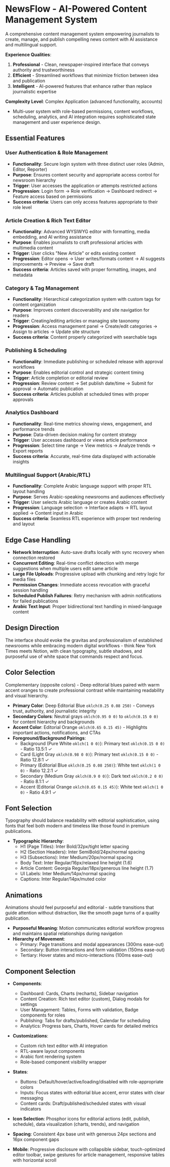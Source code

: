 # NewsFlow - AI-Powered Content Management System

A comprehensive content management system empowering journalists to create, manage, and publish compelling news content with AI assistance and multilingual support.

**Experience Qualities**:
1. **Professional** - Clean, newspaper-inspired interface that conveys authority and trustworthiness
2. **Efficient** - Streamlined workflows that minimize friction between idea and publication
3. **Intelligent** - AI-powered features that enhance rather than replace journalistic expertise

**Complexity Level**: Complex Application (advanced functionality, accounts)
- Multi-user system with role-based permissions, content workflows, scheduling, analytics, and AI integration requires sophisticated state management and user experience design.

## Essential Features

### User Authentication & Role Management
- **Functionality**: Secure login system with three distinct user roles (Admin, Editor, Reporter)
- **Purpose**: Ensures content security and appropriate access control for newsroom hierarchy
- **Trigger**: User accesses the application or attempts restricted actions
- **Progression**: Login form → Role verification → Dashboard redirect → Feature access based on permissions
- **Success criteria**: Users can only access features appropriate to their role level

### Article Creation & Rich Text Editor
- **Functionality**: Advanced WYSIWYG editor with formatting, media embedding, and AI writing assistance
- **Purpose**: Enables journalists to craft professional articles with multimedia content
- **Trigger**: User clicks "New Article" or edits existing content
- **Progression**: Editor opens → User writes/formats content → AI suggests improvements → Preview → Save draft
- **Success criteria**: Articles saved with proper formatting, images, and metadata

### Category & Tag Management
- **Functionality**: Hierarchical categorization system with custom tags for content organization
- **Purpose**: Improves content discoverability and site navigation for readers
- **Trigger**: Creating/editing articles or managing site taxonomy
- **Progression**: Access management panel → Create/edit categories → Assign to articles → Update site structure
- **Success criteria**: Content properly categorized with searchable tags

### Publishing & Scheduling
- **Functionality**: Immediate publishing or scheduled release with approval workflows
- **Purpose**: Enables editorial control and strategic content timing
- **Trigger**: Article completion or editorial review
- **Progression**: Review content → Set publish date/time → Submit for approval → Automatic publication
- **Success criteria**: Articles publish at scheduled times with proper approvals

### Analytics Dashboard
- **Functionality**: Real-time metrics showing views, engagement, and performance trends
- **Purpose**: Data-driven decision making for content strategy
- **Trigger**: User accesses dashboard or views article performance
- **Progression**: Select time range → View metrics → Analyze trends → Export reports
- **Success criteria**: Accurate, real-time data displayed with actionable insights

### Multilingual Support (Arabic/RTL)
- **Functionality**: Complete Arabic language support with proper RTL layout handling
- **Purpose**: Serves Arabic-speaking newsrooms and audiences effectively
- **Trigger**: User selects Arabic language or creates Arabic content
- **Progression**: Language selection → Interface adapts → RTL layout applied → Content input in Arabic
- **Success criteria**: Seamless RTL experience with proper text rendering and layout

## Edge Case Handling

- **Network Interruption**: Auto-save drafts locally with sync recovery when connection restored
- **Concurrent Editing**: Real-time conflict detection with merge suggestions when multiple users edit same article
- **Large File Uploads**: Progressive upload with chunking and retry logic for media files
- **Permission Changes**: Immediate access revocation with graceful session handling
- **Scheduled Publish Failures**: Retry mechanism with admin notifications for failed publications
- **Arabic Text Input**: Proper bidirectional text handling in mixed-language content

## Design Direction

The interface should evoke the gravitas and professionalism of established newsrooms while embracing modern digital workflows - think New York Times meets Notion, with clean typography, subtle shadows, and purposeful use of white space that commands respect and focus.

## Color Selection

Complementary (opposite colors) - Deep editorial blues paired with warm accent oranges to create professional contrast while maintaining readability and visual hierarchy.

- **Primary Color**: Deep Editorial Blue `oklch(0.25 0.08 250)` - Conveys trust, authority, and journalistic integrity
- **Secondary Colors**: Neutral grays `oklch(0.95 0 0)` to `oklch(0.15 0 0)` for content hierarchy and backgrounds
- **Accent Color**: Editorial Orange `oklch(0.65 0.15 45)` - Highlights important actions, notifications, and CTAs
- **Foreground/Background Pairings**:
  - Background (Pure White `oklch(1 0 0)`): Primary text `oklch(0.15 0 0)` - Ratio 13.5:1 ✓
  - Card (Light Gray `oklch(0.98 0 0)`): Primary text `oklch(0.15 0 0)` - Ratio 12.8:1 ✓
  - Primary (Editorial Blue `oklch(0.25 0.08 250)`): White text `oklch(1 0 0)` - Ratio 12.2:1 ✓
  - Secondary (Medium Gray `oklch(0.9 0 0)`): Dark text `oklch(0.2 0 0)` - Ratio 8.1:1 ✓
  - Accent (Editorial Orange `oklch(0.65 0.15 45)`): White text `oklch(1 0 0)` - Ratio 4.9:1 ✓

## Font Selection

Typography should balance readability with editorial sophistication, using fonts that feel both modern and timeless like those found in premium publications.

- **Typographic Hierarchy**:
  - H1 (Page Titles): Inter Bold/32px/tight letter spacing
  - H2 (Section Headers): Inter SemiBold/24px/normal spacing
  - H3 (Subsections): Inter Medium/20px/normal spacing
  - Body Text: Inter Regular/16px/relaxed line height (1.6)
  - Article Content: Georgia Regular/18px/generous line height (1.7)
  - UI Labels: Inter Medium/14px/normal spacing
  - Captions: Inter Regular/14px/muted color

## Animations

Animations should feel purposeful and editorial - subtle transitions that guide attention without distraction, like the smooth page turns of a quality publication.

- **Purposeful Meaning**: Motion communicates editorial workflow progress and maintains spatial relationships during navigation
- **Hierarchy of Movement**: 
  - Primary: Page transitions and modal appearances (300ms ease-out)
  - Secondary: Button interactions and form validation (150ms ease-out)
  - Tertiary: Hover states and micro-interactions (100ms ease-out)

## Component Selection

- **Components**: 
  - Dashboard: Cards, Charts (recharts), Sidebar navigation
  - Content Creation: Rich text editor (custom), Dialog modals for settings
  - User Management: Tables, Forms with validation, Badge components for roles
  - Publishing: Tabs for drafts/published, Calendar for scheduling
  - Analytics: Progress bars, Charts, Hover cards for detailed metrics

- **Customizations**: 
  - Custom rich text editor with AI integration
  - RTL-aware layout components
  - Arabic font rendering system
  - Role-based component visibility wrapper

- **States**: 
  - Buttons: Default/hover/active/loading/disabled with role-appropriate colors
  - Inputs: Focus states with editorial blue accent, error states with clear messaging
  - Content cards: Draft/published/scheduled states with visual indicators

- **Icon Selection**: Phosphor icons for editorial actions (edit, publish, schedule), data visualization (charts, trends), and navigation

- **Spacing**: Consistent 4px base unit with generous 24px sections and 16px component gaps

- **Mobile**: Progressive disclosure with collapsible sidebar, touch-optimized editor toolbar, swipe gestures for article management, responsive tables with horizontal scroll